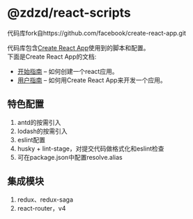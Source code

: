 # @zdzd/react-scripts

代码库fork自https://github.com/facebook/create-react-app.git

代码库包含[Create React App](https://github.com/facebook/create-react-app)使用到的脚本和配置。<br>
下面是Create React App的文档:

- [开始指南](https://facebook.github.io/create-react-app/docs/getting-started) – 如何创建一个react应用。
- [用户指南](https://facebook.github.io/create-react-app/) – 如何用Create React App来开发一个应用。


## 特色配置
1. antd的按需引入
2. lodash的按需引入
3. eslint配置
4. husky + lint-stage，对提交代码做格式化和eslint检查
5. 可在package.json中配置resolve.alias

## 集成模块
1. redux、redux-saga
2. react-router，v4

